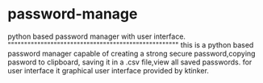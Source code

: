 # password-manage
python based password manager with user interface.
""""""""""""""""""""""""""""""""""""""""""""""""""""
this is a python based password manager capable of 
creating a strong secure password,copying pasword to clipboard,
saving it in a .csv file,view all saved passwords.
for user interface it graphical user interface provided by ktinker.
